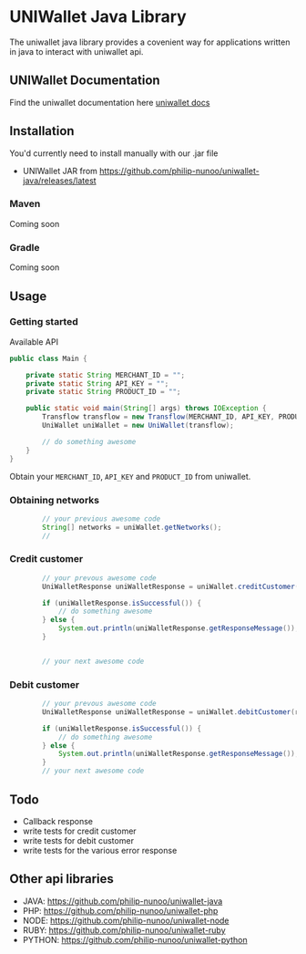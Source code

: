 # UNIWallet Java Library

The uniwallet java library provides a covenient way for applications written in
java to interact with uniwallet api.

## UNIWallet Documentation

Find the uniwallet documentation here [uniwallet docs](https://uniwalletapi1.docs.apiary.io)

## Installation

You'd currently need to install manually with our .jar file

*   UNIWallet JAR from https://github.com/philip-nunoo/uniwallet-java/releases/latest

### Maven

Coming soon

### Gradle

Coming soon

## Usage

### Getting started

Available API

```java
public class Main {

    private static String MERCHANT_ID = "";
    private static String API_KEY = "";
    private static String PRODUCT_ID = "";

    public static void main(String[] args) throws IOException {
        Transflow transflow = new Transflow(MERCHANT_ID, API_KEY, PRODUCT_ID);
        UniWallet uniWallet = new UniWallet(transflow);

        // do something awesome
    }
}
```

Obtain your `MERCHANT_ID`, `API_KEY` and `PRODUCT_ID` from uniwallet.

### Obtaining networks

```Java
        // your previous awesome code
        String[] networks = uniWallet.getNetworks();
        //
```

### Credit customer

```java
        // your prevous awesome code
        UniWalletResponse uniWalletResponse = uniWallet.creditCustomer(refNumber, msisdn, amount, network, narration);

        if (uniWalletResponse.isSuccessful()) {
            // do something awesome
        } else {
            System.out.println(uniWalletResponse.getResponseMessage());
        }


        // your next awesome code
```

### Debit customer

```java
        // your prevous awesome code
        UniWalletResponse uniWalletResponse = uniWallet.debitCustomer(refNumber, msisdn, amount, network, voucher, narration);

        if (uniWalletResponse.isSuccessful()) {
            // do something awesome
        } else {
            System.out.println(uniWalletResponse.getResponseMessage());
        }
        // your next awesome code
```

## Todo

*   Callback response
*   write tests for credit customer
*   write tests for debit customer
*   write tests for the various error response

## Other api libraries

*   JAVA: https://github.com/philip-nunoo/uniwallet-java
*   PHP: https://github.com/philip-nunoo/uniwallet-php
*   NODE: https://github.com/philip-nunoo/uniwallet-node
*   RUBY: https://github.com/philip-nunoo/uniwallet-ruby
*   PYTHON: https://github.com/philip-nunoo/uniwallet-python

